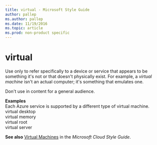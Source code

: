 ```yaml
---
title: virtual - Microsoft Style Guide
author: pallep
ms.author: pallep
ms.date: 11/19/2016
ms.topic: article
ms.prod: non-product specific
---
```


# virtual

Use
only to refer specifically to a device or service that appears to be
something it's not or that doesn't physically exist. For
example, a *virtual machine* isn't an actual computer; it's something that emulates one.

Don't use in content for a general audience.

**Examples**  
Each Azure service is supported by a different type of virtual machine.  
virtual desktop  
virtual memory  
virtual root  
virtual server  

**See also** [Virtual Machines](https://worldready.cloudapp.net/Styleguide/Read?id=2696&topicid=27538) in the *Microsoft Cloud Style Guide*.
